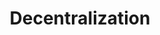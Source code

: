 ---
title: Decentralization
longTitle: 'Decentralization'
tags:
- gccommon
french:
- "[[Decentralisation]]"
relatedTerm:
- "[[Centralization]]"
usedFor:
- "[[Regionalisation]]"
---